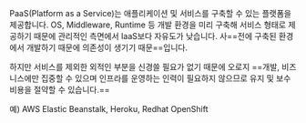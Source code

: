 ---
---

PaaS(Platform as a Service)는 애플리케이션 및 서비스를 구축할 수 있는 플랫폼을 제공합니다. OS, Middleware, Runtime 등 개발 환경을 미리 구축해 서비스 형태로 제공하기 때문에 관리적인 측면에서 IaaS보다 자유도가 낮습니다. 사==전에 구축된 환경에서 개발하기 때문에 의존성이 생기기 때문==입니다.  
  

하지만 서비스를 제외한 외적인 부분을 신경쓸 필요가 없기 때문에 오로지 ==개발, 비즈니스에만 집중할 수 있으며 인프라를 운영하는 인력이 필요하지 않으므로 유지 및 보수 비용을 절약할 수 있습니다.==  
  

예) AWS Elastic Beanstalk, Heroku, Redhat OpenShift  
